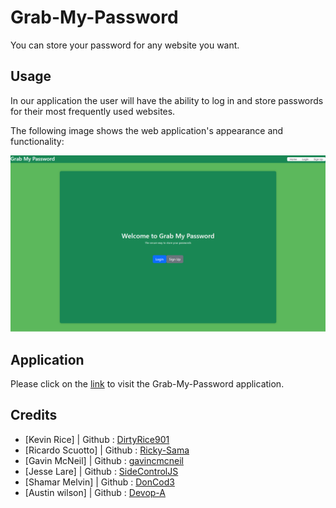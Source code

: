 # Grab-My-Password

You can store your password for any website you want. 

## Usage

In our application the user will have the ability to log in and store passwords for their most frequently used websites. 

The following image shows the web application's appearance and functionality:

    
![screenshot of app](./assets/Grab-My-Password.png)
    

## Application

Please click on the [link](https://grab-my-password-23e7faf05060.herokuapp.com/) to visit the Grab-My-Password application. 

## Credits

  * [Kevin Rice] | Github : [DirtyRice901](https://github.com/DirtyRice901)
  * [Ricardo Scuotto] | Github : [Ricky-Sama](https://github.com/Ricky-Sama)
  * [Gavin McNeil] | Github : [gavincmcneil](https://github.com/GavincMcNeil)
  * [Jesse Lare] | Github : [SideControlJS](https://github.com/SideControlJS)
  * [Shamar Melvin] | Github : [DonCod3](https://github.com/DonCod3)
  * [Austin wilson] | Github : [Devop-A](https://github.com/Devop-A)
